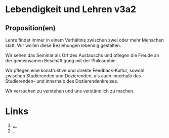 <!---
   NAME - The NAME of this project is:
ethos

  FILE - The FILENAME of the current file is:
/v3a2.md

  CREATION - This project was CREATED on:
2017-01-28-16:15:00 UTC

  MODIFICATION - This project was last MODIFIED on:
2017-01-28-16:15:00 UTC

  VERSION - The current VERSION of this project is:
<git-commit-hash>-2017-01-28-16:15:00 UTC

  CREATOR(S) - This project was CREATED by:
Michael Czechowski, Martin Maga

  CONTACT - You can CONTACT the creator(s) or developer(s) of this project at:
E-Mail: mail@martinmaga.de

  COPYRIGHT - The COPYRIGHT holder of this project is:
COPYRIGHT (c) 2016 Martin Maga

  LICENSE - This project is LICENSED under the following license:
Martin Maga 2016 CC BY-SA 4.0 https://creativecommons.org

  SUBFILE – This is a SUBFILE! For more INFORMATION on this project go to:
/README.md
--->

# Lebendigkeit und Lehren v3a2

## Proposition(en)
Lehre findet immer in einem Verhältnis zwischen zwei oder mehr Menschen statt. Wir wollen diese Beziehungen lebendig gestalten.

Wir sehen das Seminar als Ort des Austauschs und pflegen die Freude an der gemeinsamen Beschäftigung mit der Philosophie.

Wir pflegen eine konstruktive und direkte Feedback-Kultur, sowohl zwischen Studierenden und Dozierenden, als auch innerhalb des Studierenden- und innerhalb des Dozierendenkreises.

Wir versuchen zu verstehen und uns verständlich zu machen.


# Links
  1. […](…)
  2. …
